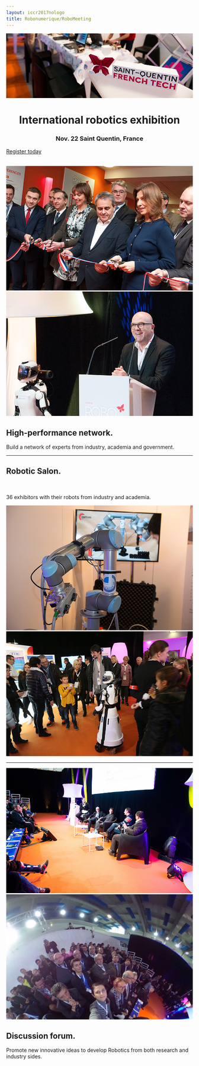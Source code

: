 ```yaml
---
layout: iccr2017nologo
title: Robonumerique/RoboMeeting
---
```


<div class="card">
  <img class="card-img img-fluid" src="/images/rn/ROBO-6696.jpg" alt="Card image">
  <div class="card-block">
    <h1 class="card-title" align="center">International robotics exhibition</h1>
    <h3 class="card-title" align="center">Nov. 22 Saint Quentin, France</h3>
    <p><a class="btn btn-lg btn-primary" href="http://robomeetings.fr/" role="button">Register today</a></p>
  </div>
</div>

<br/>

<div class="row featurette">
  <div class="col-md-4">
    <img class="featurette-image img-fluid mx-auto" src="/images/rn/ROBO-2224.jpg" alt="ICCR">
  </div>
  <div class="col-md-4">
    <img class="featurette-image img-fluid mx-auto" src="/images/rn/ROBO-2291.jpg" alt="ICCR">
  </div>
  <div class="col-md-4">
    <h2 class="featurette-heading">High-performance network.</h2>
    <p class="lead">Build a network of experts from industry, academia and government.</p>
  </div>
</div>

<hr class="featurette-divider">

<div class="row featurette">
  <div class="col-md-4">
    <h2 class="featurette-heading">Robotic Salon. </h2>
    <br/>
    <p class="lead"> 36 exhibitors with their robots from industry and academia.</p>
  </div>
  <div class="col-md-4">
    <img class="featurette-image img-fluid mx-auto" src="/images/rn/ROBO-6626.jpg" alt="ICCR">
  </div>
  <div class="col-md-4">
    <img class="featurette-image img-fluid mx-auto" src="/images/rn/ROBO-2.jpg" alt="ICCR">
  </div>
</div>

<hr class="featurette-divider">

<div class="row featurette">
  <div class="col-md-4">
    <img class="featurette-image img-fluid mx-auto" src="/images/rn/ROBO-6712.jpg" alt="ICCR">
  </div>
  <div class="col-md-4">
    <img class="featurette-image img-fluid mx-auto" src="/images/rn/ROBO-4.jpeg" alt="ICCR">
  </div>
  <div class="col-md-4">
    <h2 class="featurette-heading">Discussion forum. </h2>
    <p class="lead">Promote new innovative ideas to develop Robotics from both research and industry sides.</p>
  </div>
</div>
